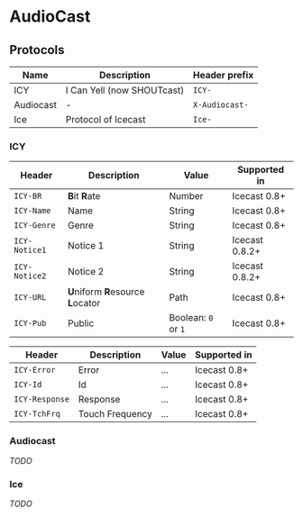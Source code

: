 # AudioCast

## Protocols

| Name | Description | Header prefix |
| -- | -- | -- |
| ICY | I Can Yell (now SHOUTcast) | `ICY-` |
| Audiocast | - | `X-Audiocast-` |
| Ice | Protocol of Icecast | `Ice-`

### ICY

| Header | Description | Value | Supported in |
| -- | -- | -- | -- |
| `ICY-BR` | **B**it **R**ate | Number | Icecast 0.8+ |
| `ICY-Name` | Name | String | Icecast 0.8+ |
| `ICY-Genre` | Genre | String | Icecast 0.8+ |
| `ICY-Notice1` | Notice 1 | String | Icecast 0.8.2+ |
| `ICY-Notice2` | Notice 2 | String | Icecast 0.8.2+ |
| `ICY-URL` | **U**niform **R**esource **L**ocator | Path | Icecast 0.8+ |
| `ICY-Pub` | Public | Boolean: `0` or `1` | Icecast 0.8+ |

| Header | Description | Value | Supported in |
| -- | -- | -- | -- |
| `ICY-Error` | Error | ... | Icecast 0.8+ |
| `ICY-Id` | Id | ... | Icecast 0.8+ |
| `ICY-Response` | Response | ... | Icecast 0.8+ |
| `ICY-TchFrq` | Touch Frequency | ... | Icecast 0.8+ |


### Audiocast

_TODO_

### Ice

_TODO_
